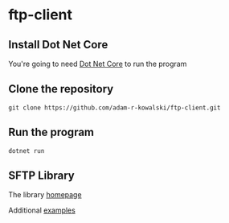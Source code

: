 # ftp-client

## Install Dot Net Core

You're going to need [Dot Net Core](https://www.microsoft.com/net/learn/get-started/) to run
the program

## Clone the repository

`git clone https://github.com/adam-r-kowalski/ftp-client.git`

## Run the program

`dotnet run`

## SFTP Library

The library [homepage](https://github.com/sshnet/SSH.NET)

Additional [examples](https://stackoverflow.com/questions/10657377/achieving-ftp-sftp-without-3rd-party-dll-with-ftpwebrequest-if-possible-in-c-sha)
